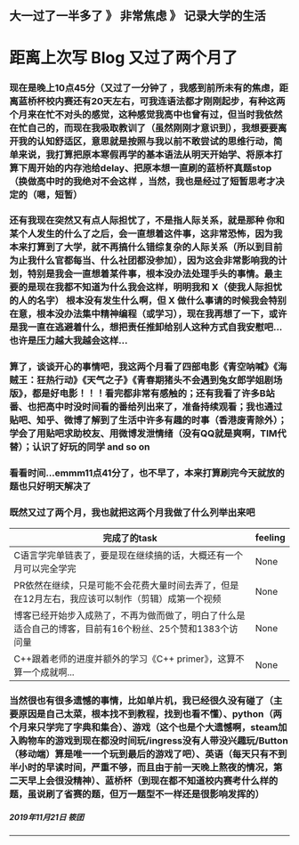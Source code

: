 大一过了一半多了 》 非常焦虑 》 记录大学的生活
---

# 距离上次写 Blog 又过了两个月了

### 现在是晚上10点45分（又过了一分钟了 ，我感到前所未有的焦虑，距离蓝桥杯校内赛还有20天左右，可我连语法都才刚刚起步，有种这两个月来在忙不对头的感觉，这种感觉我高中也曾有过，但当时我依然在忙自己的，而现在我吸取教训了（虽然刚刚才意识到），我想要要离开我的认知舒适区，意思就是按照与我以前不敢尝试的思维行动，简单来说，我打算把原本寒假再学的基本语法从明天开始学、将原本打算下周开始的内存池给delay、把原本想一直刷的蓝桥杯真题stop（换做高中时的我绝对不会这样 ，当然，我也是经过了短暂思考才决定的（嗯，短暂）

### 还有我现在突然又有点人际担忧了，不是指人际关系，就是那种 你和某个人发生的什么了之后，会一直想着这件事，这非常恐怖，因为我本来打算到了大学，就不再搞什么错综复杂的人际关系（所以到目前为止我什么官都每当、什么社团都没参加），因为这会非常影响我的计划，特别是我会一直想着某件事，根本没办法处理手头的事情。最主要的是现在我都不知道为什么我会这样，明明我和 X（使我人际担忧的人的名字） 根本没有发生什么啊，但 X 做什么事请的时候我会特别在意，根本没办法集中精神编程（或学习），现在我再想了一下，或许是我一直在逃避着什么，想把责任推卸给别人这种方式自我安慰吧...也许是压力越大我越会这样...

### 算了，谈谈开心的事情吧，我这两个月看了四部电影《青空呐喊》《海贼王：狂热行动》《天气之子》《青春期猪头不会遇到兔女郎学姐剧场版》，都是好电影！！！看完都非常有感触的；还有我看了许多B站番、也把高中时没时间看的番给列出来了，准备持续观看；我也通过贴吧、知乎、微博了解到了生活中许多有趣的时事（香港废青除外）；学会了用贴吧求助校友、用微博发泄情绪（没有QQ就是爽啊，TIM代替）；认识了好玩的同学 and so on

### 看看时间...emmm11点41分了，也不早了，本来打算刷完今天就放的题也只好明天解决了

### 既然又过了两个月，我也就把这两个月我做了什么列举出来吧

| 完成了的task                            | feeling |     
 -------------                     |-------------
| C语言学完单链表了，要是现在继续搞的话，大概还有一个月可以完全学完|    None    |
| PR依然在继续，只是可能不会花费大量时间去弄了，但是在12月左右，我应该可以制作（剪辑）成第一个视频 |   None    |     
| 博客已经开始步入成熟了，不再为做而做了，明白了什么是适合自己的博客，目前有16个粉丝、25个赞和1383个访问量|   None   |   
| C++跟着老师的进度并额外的学习《C++ primer》，这算不算一个成就啊... |   None   |   

### 当然很也有很多遗憾的事情，比如单片机，我已经很久没有碰了（主要原因是自己太菜，根本找不到教程，找到也看不懂）、python（两个月来只学完了字典和集合）、游戏（这个也是个大遗憾啊，steam加入购物车的游戏到现在都没时间玩/ingress没有人带没兴趣玩/Button（移动端）算是唯一一个玩到最后的游戏了吧）、英语（每天只有不到半小时的早读时间，严重不够，而且由于前一天晚上熬夜的情况，第二天早上会很没精神）、蓝桥杯（到现在都不知道校内赛考什么样的题，虽说刷了省赛的题，但万一题型不一样还是很影响发挥的）




##### 2019年11月21日 筱团
---
